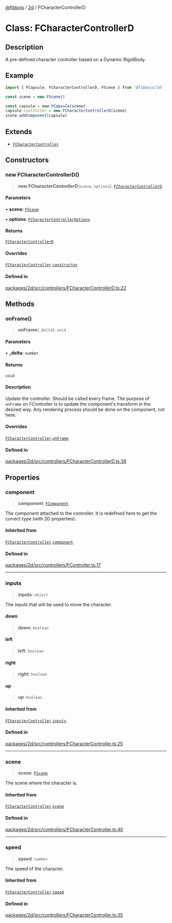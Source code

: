 [@fibbojs](/api/index) / [2d](/api/2d) / FCharacterControllerD

# Class: FCharacterControllerD

## Description

A pre-defined character controller based on a Dynamic RigidBody.

## Example

```ts
import { FCapsule, FCharacterControllerD, FScene } from '@fibbojs/3d'

const scene = new FScene()

const capsule = new FCapsule(scene)
capsule.controller = new FCharacterControllerD(scene)
scene.addComponent(capsule)
```

## Extends

- [`FCharacterController`](FCharacterController.md)

## Constructors

### new FCharacterControllerD()

> **new FCharacterControllerD**(`scene`, `options`): [`FCharacterControllerD`](FCharacterControllerD.md)

#### Parameters

• **scene**: [`FScene`](FScene.md)

• **options**: [`FCharacterControllerOptions`](../interfaces/FCharacterControllerOptions.md)

#### Returns

[`FCharacterControllerD`](FCharacterControllerD.md)

#### Overrides

[`FCharacterController`](FCharacterController.md).[`constructor`](FCharacterController.md#constructors)

#### Defined in

[packages/2d/src/controllers/FCharacterControllerD.ts:22](https://github.com/fibbojs/fibbo/blob/ca6e10de1cfed8b8d44a28a82c206333ede11c84/packages/2d/src/controllers/FCharacterControllerD.ts#L22)

## Methods

### onFrame()

> **onFrame**(`_delta`): `void`

#### Parameters

• **\_delta**: `number`

#### Returns

`void`

#### Description

Update the controller. Should be called every frame.
The purpose of `onFrame` on FController is to update the component's transform in the desired way.
Any rendering process should be done on the component, not here.

#### Overrides

[`FCharacterController`](FCharacterController.md).[`onFrame`](FCharacterController.md#onframe)

#### Defined in

[packages/2d/src/controllers/FCharacterControllerD.ts:38](https://github.com/fibbojs/fibbo/blob/ca6e10de1cfed8b8d44a28a82c206333ede11c84/packages/2d/src/controllers/FCharacterControllerD.ts#L38)

## Properties

### component

> **component**: [`FComponent`](FComponent.md)

The component attached to the controller.
It is redefined here to get the correct type (with 2D properties).

#### Inherited from

[`FCharacterController`](FCharacterController.md).[`component`](FCharacterController.md#component)

#### Defined in

[packages/2d/src/controllers/FController.ts:17](https://github.com/fibbojs/fibbo/blob/ca6e10de1cfed8b8d44a28a82c206333ede11c84/packages/2d/src/controllers/FController.ts#L17)

***

### inputs

> **inputs**: `object`

The inputs that will be used to move the character.

#### down

> **down**: `boolean`

#### left

> **left**: `boolean`

#### right

> **right**: `boolean`

#### up

> **up**: `boolean`

#### Inherited from

[`FCharacterController`](FCharacterController.md).[`inputs`](FCharacterController.md#inputs)

#### Defined in

[packages/2d/src/controllers/FCharacterController.ts:25](https://github.com/fibbojs/fibbo/blob/ca6e10de1cfed8b8d44a28a82c206333ede11c84/packages/2d/src/controllers/FCharacterController.ts#L25)

***

### scene

> **scene**: [`FScene`](FScene.md)

The scene where the character is.

#### Inherited from

[`FCharacterController`](FCharacterController.md).[`scene`](FCharacterController.md#scene)

#### Defined in

[packages/2d/src/controllers/FCharacterController.ts:40](https://github.com/fibbojs/fibbo/blob/ca6e10de1cfed8b8d44a28a82c206333ede11c84/packages/2d/src/controllers/FCharacterController.ts#L40)

***

### speed

> **speed**: `number`

The speed of the character.

#### Inherited from

[`FCharacterController`](FCharacterController.md).[`speed`](FCharacterController.md#speed)

#### Defined in

[packages/2d/src/controllers/FCharacterController.ts:35](https://github.com/fibbojs/fibbo/blob/ca6e10de1cfed8b8d44a28a82c206333ede11c84/packages/2d/src/controllers/FCharacterController.ts#L35)
